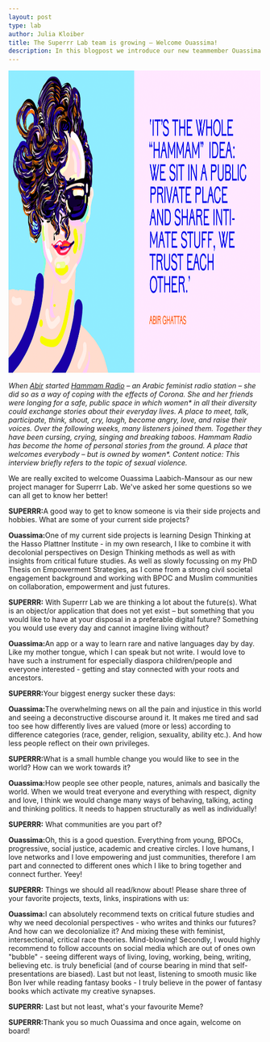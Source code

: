 ```yaml
---
layout: post
type: lab
author: Julia Kloiber
title: The Superrr Lab team is growing – Welcome Ouassima!
description: In this blogpost we introduce our new teammember Ouassima. 
---
```


<img src="/assets/img/blog/quoteabir.png" alt="Image with Visual of Abir and Slogan Our Stories from the Ground" width="500" height="600">
<p><em>When <a href="https://twitter.com/AbirGhattas">Abir</a> started <a href="https://yamakan.place/hammamradio/">Hammam Radio</a> – an Arabic feminist radio station – she did so as a way of coping with the effects of Corona. She and her friends were longing for a safe, public space in which women* in all their diversity could exchange stories about their everyday lives. A place to meet, talk, participate, think, shout, cry, laugh, become angry, love, and raise their voices. Over the following weeks, many listeners joined them. Together they have been cursing, crying, singing and breaking taboos. Hammam Radio has become the home of personal stories from the ground. A place that welcomes everybody – but is owned by women*. Content notice: This interview briefly refers to the topic of sexual violence.</em></p>

We are really excited to welcome Ouassima Laabich-Mansour as our new project manager for Superrr Lab.
We've asked her some questions so we can all get to know her better! 

<p><b>SUPERRR:</b>A good way to get to know someone is via their side projects and hobbies. What are some of your current side projects?</p>
<p><b>Ouassima:</b>One of my current side projects is learning Design Thinking at the Hasso Plattner Institute - in my own research, I like to combine it
with decolonial perspectives on Design Thinking methods as well as with insights from critical future studies.
As well as slowly focussing on my PhD Thesis on Empowerment Strategies, as I come from a strong civil societal engagement background and working with BPOC and Muslim communities on collaboration, empowerment and just futures.</p>

<p><b>SUPERRR:</b> With Superrr Lab we are thinking a lot about the future(s). What is an object/or application that does not yet exist – but something that you would like to have at your disposal in a preferable digital future?
Something you would use every day and cannot imagine living without?
</p>
<p><b>Ouassima:</b>An app or a way to learn rare and native languages day by day. Like my mother tongue, which I can speak but not write. I would love to have such a instrument for especially diaspora children/people and everyone interested - getting and stay connected with your roots and ancestors.<p>

<p><b>SUPERRR:</b>Your biggest energy sucker these days:</p>

<p><b>Ouassima:</b>The overwhelming news on all the pain and injustice in this world and seeing a deconstructive discourse around it. It makes me tired and sad too see how differently lives are valued (more or less) according to difference categories (race, gender, religion, sexuality, ability etc.). And how less people reflect on their own privileges.</p>

<p><b>SUPERRR:</b>What is a small humble change you would like to see in the world? How can we work towards it?</p>

<p><b>Ouassima:</b>How people see other people, natures, animals and basically the world. When we would treat everyone and everything with respect, dignity and love, I think we would change many ways of behaving, talking, acting and thinking politics. It needs to happen structurally as well as individually!</p>

<p><b>SUPERRR:</b> What communities are you part of?</p>

<p><b>Ouassima:</b>Oh, this is a good question. Everything from young, BPOCs, progressive, social justice, academic and creative circles. I love humans, I love networks and I love empowering and just communities, therefore I am part and connected to different ones which I like to bring together and connect further. Yeey!</p>

<p><b>SUPERRR:</b> Things we should all read/know about! Please share three of your favorite projects, texts, links, inspirations with us:</p>

<p><b>Ouassima:</b>I can absolutely recommend texts on critical future studies and why we need decolonial perspectives - who writes and thinks our futures? And how can we decolonialize it? And mixing these with feminist, intersectional, critical race theories. Mind-blowing!
Secondly, I would highly recommend to follow accounts on social media which are out of ones own "bubble" - seeing different ways of living, loving, working, being, writing, believing etc. is truly beneficial (and of course bearing in mind that self-presentations are biased).
Last but not least, listening to smooth music like Bon Iver while reading fantasy books - I truly believe in the power of fantasy books which activate my creative synapses.</p>

<p><b>SUPERRR:</b> Last but not least, what's your favourite Meme?</p>
<p><b>SUPERRR:</b>Thank you so much Ouassima and once again, welcome on board!</p>
